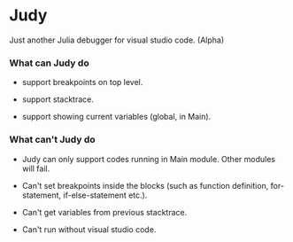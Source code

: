 # Judy

Just another Julia debugger for visual studio code. (Alpha)

### What can Judy do

* support breakpoints on top level.

* support stacktrace.

* support showing current variables (global, in Main).

### What can't Judy do

* Judy can only support codes running in Main module. Other modules will fail.

* Can't set breakpoints inside the blocks (such as function definition, for-statement, if-else-statement etc.).

* Can't get variables from previous stacktrace.

* Can't run without visual studio code.
